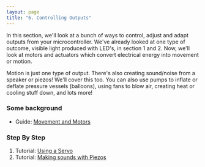 ```yaml
---
layout: page
title: "6. Controlling Outputs"
---
```


In this section, we'll look at a bunch of ways to control, adjust and adapt outputs from your microcontroller. We've already looked at one type of outcome, visible light produced with LED's, in section 1 and 2. Now, we'll look at motors and actuators which convert electrical energy into movement or motion.

Motion is just one type of output. There's also creating sound/noise from a speaker or piezos! We'll cover this too. You can also use pumps to inflate or deflate pressure vessels (balloons), using fans to blow air, creating heat or cooling stuff down, and lots more!



### Some background

* Guide: [Movement and Motors]({{site.baseurl}}/6-controlling-outputs/motors)

### Step By Step

1. Tutorial: [Using a Servo]({{site.baseurl}}/6-controlling-outputs/servo)
1. Tutorial: [Making sounds with Piezos]({{site.baseurl}}/6-controlling-outputs/piezo)


